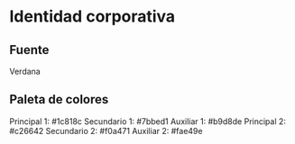 # Identidad corporativa

## Fuente
Verdana

## Paleta de colores
Principal 1: #1c818c
Secundario 1: #7bbed1
Auxiliar 1: #b9d8de
Principal 2: #c26642
Secundario 2: #f0a471
Auxiliar 2: #fae49e
